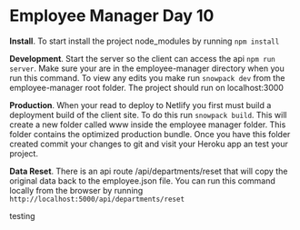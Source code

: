 # Employee Manager Day 10

__Install__. 
To start install the project node_modules by running ```npm install```

__Development__. 
Start the server so the client can access the api ```npm run server```.  Make sure your are in the employee-manager directory when you run this command. To view any edits you make run ```snowpack dev``` from the employee-manager root folder. The project should run on localhost:3000

__Production__. 
When your read to deploy to Netlify you first must build a deployment build of the client site. To do this run ```snowpack build```. This will create a new folder called www inside the employee manager folder. This folder contains the optimized production bundle. Once you have this folder created commit your changes to git and visit your Heroku app an test your project. 

__Data Reset__. 
There is an api route /api/departments/reset that will copy the original data back to the employee.json file. You can run this command locally from the browser by running ```http://localhost:5000/api/departments/reset```

testing
